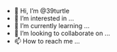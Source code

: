 - 👋 Hi, I’m @39turtle
- 👀 I’m interested in ...
- 🌱 I’m currently learning ...
- 💞️ I’m looking to collaborate on ...
- 📫 How to reach me ...

<!---
39turtle/39turtle is a ✨ special ✨ repository because its `README.md` (this file) appears on your GitHub profile.
You can click the Preview link to take a look at your changes.
--->
